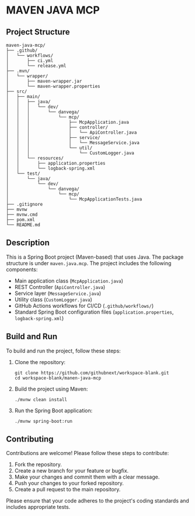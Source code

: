 # MAVEN JAVA MCP

## Project Structure

```
maven-java-mcp/
├── .github/
│   └── workflows/
│       ├── ci.yml
│       └── release.yml
├── .mvn/
│   └── wrapper/
│       ├── maven-wrapper.jar
│       └── maven-wrapper.properties
├── src/
│   ├── main/
│   │   ├── java/
│   │   │   └── dev/
│   │   │       └── danvega/
│   │   │           └── mcp/
│   │   │               ├── McpApplication.java
│   │   │               ├── controller/
│   │   │               │   └── ApiController.java
│   │   │               ├── service/
│   │   │               │   └── MessageService.java
│   │   │               └── util/
│   │   │                   └── CustomLogger.java
│   │   └── resources/
│   │       ├── application.properties
│   │       └── logback-spring.xml
│   └── test/
│       └── java/
│           └── dev/
│               └── danvega/
│                   └── mcp/
│                       └── McpApplicationTests.java
├── .gitignore
├── mvnw
├── mvnw.cmd
├── pom.xml
└── README.md
```

## Description

This is a Spring Boot project (Maven-based) that uses Java. The package structure is under `maven.java.mcp`. The project includes the following components:

- Main application class (`McpApplication.java`)
- REST Controller (`ApiController.java`)
- Service layer (`MessageService.java`)
- Utility class (`CustomLogger.java`)
- GitHub Actions workflows for CI/CD (`.github/workflows/`)
- Standard Spring Boot configuration files (`application.properties`, `logback-spring.xml`)

## Build and Run

To build and run the project, follow these steps:

1. Clone the repository:
   ```
   git clone https://github.com/githubnext/workspace-blank.git
   cd workspace-blank/manen-java-mcp
   ```

2. Build the project using Maven:
   ```
   ./mvnw clean install
   ```

3. Run the Spring Boot application:
   ```
   ./mvnw spring-boot:run
   ```

## Contributing

Contributions are welcome! Please follow these steps to contribute:

1. Fork the repository.
2. Create a new branch for your feature or bugfix.
3. Make your changes and commit them with a clear message.
4. Push your changes to your forked repository.
5. Create a pull request to the main repository.

Please ensure that your code adheres to the project's coding standards and includes appropriate tests.
